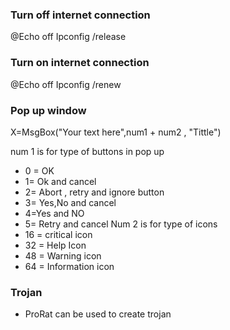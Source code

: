 
### Turn off internet connection
@Echo off
Ipconfig /release
### Turn on internet connection
@Echo off
Ipconfig /renew

### Pop up window

X=MsgBox("Your text here",num1 + num2 , "Tittle")

num 1 is for type of buttons in pop up 
- 0 = OK
- 1= Ok and cancel
- 2= Abort , retry and ignore button
- 3= Yes,No and cancel
- 4=Yes and NO
- 5= Retry and cancel
Num 2 is for type of icons 
- 16 = critical icon
- 32 = Help Icon
- 48 = Warning icon
- 64 = Information icon

### Trojan
- ProRat can be used to create trojan
